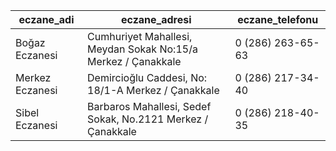 | eczane_adi      | eczane_adresi                                                 | eczane_telefonu   |
|-----------------|---------------------------------------------------------------|-------------------|
| Boğaz Eczanesi  | Cumhuriyet Mahallesi, Meydan Sokak No:15/a Merkez / Çanakkale | 0 (286) 263-65-63 |
| Merkez Eczanesi | Demircioğlu Caddesi, No: 18/1-A Merkez / Çanakkale            | 0 (286) 217-34-40 |
| Sibel Eczanesi  | Barbaros Mahallesi, Sedef Sokak, No.2121 Merkez / Çanakkale   | 0 (286) 218-40-35 |